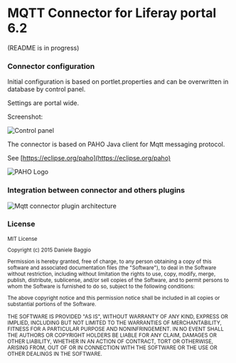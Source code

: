 # MQTT Connector for Liferay portal 6.2

(README is in progress)

### Connector configuration

Initial configuration is based on portlet.properties and can be overwritten in database by control panel.

Settings are portal wide. 

Screenshot:

![Control panel](http://i.imgur.com/19ZSqJR.png)



The connector is based on PAHO Java client for Mqtt messaging protocol.
 
See [https://eclipse.org/paho](https://eclipse.org/paho)
 
![PAHO Logo](http://www.infoq.com/resource/articles/practical-mqtt-with-paho/en/smallimage/logo.jpg)

### Integration between connector and others plugins

![Mqtt connector plugin architecture](http://i.imgur.com/6UH9oVw.png)




### License

<small>
MIT License

Copyright (c) 2015 Daniele Baggio

Permission is hereby granted, free of charge, to any person obtaining a copy of this software and associated documentation files (the "Software"), to deal in the Software without restriction, including without limitation the rights to use, copy, modify, merge, publish, distribute, sublicense, and/or sell copies of the Software, and to permit persons to whom the Software is furnished to do so, subject to the following conditions:

The above copyright notice and this permission notice shall be included in all copies or substantial portions of the Software.

THE SOFTWARE IS PROVIDED "AS IS", WITHOUT WARRANTY OF ANY KIND, EXPRESS OR IMPLIED, INCLUDING BUT NOT LIMITED TO THE WARRANTIES OF MERCHANTABILITY, FITNESS FOR A PARTICULAR PURPOSE AND NONINFRINGEMENT. IN NO EVENT SHALL THE AUTHORS OR COPYRIGHT HOLDERS BE LIABLE FOR ANY CLAIM, DAMAGES OR OTHER LIABILITY, WHETHER IN AN ACTION OF CONTRACT, TORT OR OTHERWISE, ARISING FROM, OUT OF OR IN CONNECTION WITH THE SOFTWARE OR THE USE OR OTHER DEALINGS IN THE SOFTWARE.
</small>
